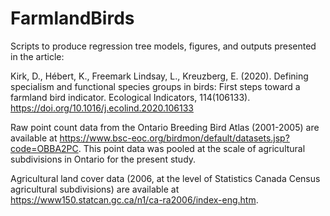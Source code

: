 # FarmlandBirds

Scripts to produce regression tree models, figures, and outputs presented in the article:

Kirk, D., Hébert, K., Freemark Lindsay, L., Kreuzberg, E. (2020). Defining specialism and functional species groups in birds: First steps toward a farmland bird indicator. Ecological Indicators, 114(106133). https://doi.org/10.1016/j.ecolind.2020.106133
 
Raw point count data from the Ontario Breeding Bird Atlas (2001-2005) are available at https://www.bsc-eoc.org/birdmon/default/datasets.jsp?code=OBBA2PC. This point data was pooled at the scale of agricultural subdivisions in Ontario for the present study.

Agricultural land cover data (2006, at the level of Statistics Canada Census agricultural subdivisions) are available at https://www150.statcan.gc.ca/n1/ca-ra2006/index-eng.htm.
